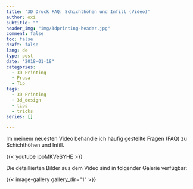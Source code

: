 ```yaml
---
title: '3D Druck FAQ: Schichthöhen und Infill (Video)'
author: oxi
subtitle: ""
header_img: "img/3dprinting-header.jpg"
comment: false
toc: false
draft: false
lang: de
type: post
date: "2018-01-18"
categories:
  - 3D Printing
  - Prusa
  - Tip
tags:
  - 3D Printing
  - 3d_design
  - tips
  - tricks
series: []

---
```

Im meinem neuesten Video behandle ich häufig gestellte Fragen (FAQ) zu Schichthöhen und Infill.

{{< youtube ipoMKVeSYHE >}}

Die detaillierten Bilder aus dem Video sind in folgender Galerie verfügbar:

{{< image-gallery gallery_dir="1" >}}
